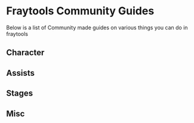# Fraytools Community Guides

Below is a list of Community made guides on various things you can do in fraytools

## Character

## Assists

## Stages

## Misc 
